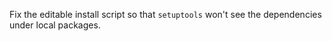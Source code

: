 Fix the editable install script so that `setuptools` won't see the dependencies under local packages.
